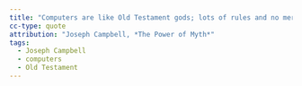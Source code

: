 ```yaml
---
title: "Computers are like Old Testament gods; lots of rules and no mercy."
cc-type: quote
attribution: "Joseph Campbell, *The Power of Myth*"
tags:
  - Joseph Campbell
  - computers
  - Old Testament
---
```

